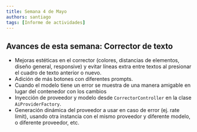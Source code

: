 ```yaml
---
title: Semana 4 de Mayo
authors: santiago
tags: [Informe de actividades]
---
```


## Avances de esta semana: Corrector de texto

- Mejoras estéticas en el corrector (colores, distancias de elementos, diseño general, responsive) y evitar líneas extra entre textos al presionar el cuadro de texto anterior o nuevo.
- Adición de más botones con diferentes prompts.
- Cuando el modelo tiene un error se muestra de una manera amigable en lugar del contenedor con los cambios
- Inyección de proveedor y modelo desde `CorrectorController` en la clase `AiProviderFactory`.
- Generación dinámica del proveedor a usar en caso de error (ej. rate limit), usando otra instancia con el mismo proveedor y diferente modelo, o diferente proveedor, etc.